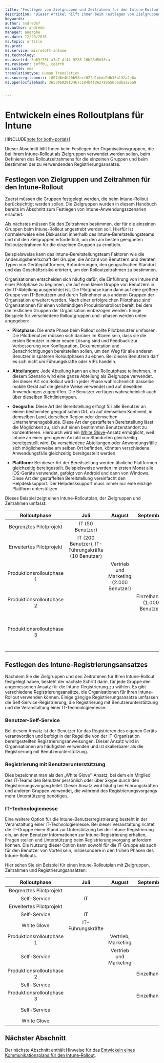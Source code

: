 ```yaml
---
title: "Festlegen von Zielgruppen und Zeitrahmen für den Intune-Rollout | Microsoft-Dokumentation"
description: "Dieser Artikel hilft Ihnen beim Festlegen von Zielgruppen und Zeitrahmen für eine reine Microsoft Intune-Cloudimplementierung."
keywords: 
author: andredm7
ms.author: andredm
manager: angrobe
ms.date: 12/20/2016
ms.topic: article
ms.prod: 
ms.service: microsoft-intune
ms.technology: 
ms.assetid: 3a63f78f-a7e7-4f44-9288-16b28d5d58ca
ms.reviewer: jeffbu, cgerth
ms.suite: ems
translationtype: Human Translation
ms.sourcegitcommit: f807d6e4b20b98ecf622d1ebdd9db33b132a2e6a
ms.openlocfilehash: 36530602813467c184b4f262719a56cedbaa2ba9


---
```


# <a name="develop-an-intune-rollout-plan"></a>Entwickeln eines Rolloutplans für Intune

[!INCLUDE[note for both-portals](../includes/note-for-both-portals.md)]

Dieser Abschnitt hilft Ihnen beim Festlegen der Organisationsgruppen, die bei Ihrem Intune-Rollout als Zielgruppen verwendet werden sollen, beim Definieren des Rolloutzeitrahmens für die einzelnen Gruppen und beim Bestimmen der zu verwendenden Registrierungsansätze.

## <a name="determine-intune-rollout-targeted-groups-and-timeframes"></a>Festlegen von Zielgruppen und Zeitrahmen für den Intune-Rollout

Zuerst müssen die Gruppen festgelegt werden, die beim Intune-Rollout berücksichtigt werden sollen. Die Zielgruppen wurden in diesem Handbuch bereits im Abschnitt zum Festlegen von Intune-Anwendungsszenarien erläutert.

Als nächstes müssen Sie den Zeitrahmen bestimmen, der für die einzelnen Gruppen beim Intune-Rollout angestrebt werden soll. Hierfür ist normalerweise eine Diskussion innerhalb des Intune-Bereitstellungsteams und mit den Zielgruppen erforderlich, um den am besten geeigneten Rolloutzeitrahmen für die einzelnen Gruppen zu ermitteln.

Beispielsweise kann das Intune-Bereitstellungsteam Faktoren wie die Änderungsbereitschaft der Gruppe, die Anzahl von Benutzern und Geräten, Typen von Geräteplattformen, Anforderungen, den geografischen Standort und das Geschäftsrisiko erörtern, um den Rolloutzeitrahmen zu bestimmen.

Organisationen entscheiden sich häufig dafür, die Einführung von Intune mit einer Pilotphase zu beginnen, die auf eine kleine Gruppe von Benutzern in der IT-Abteilung ausgerichtet ist. Die Pilotphase kann dann auf eine größere Gruppe von IT-Benutzern und durch Teilnehmer aus anderen Gruppen der Organisation erweitert werden. Nach einer erfolgreichen Pilotphase sind Organisationen für einen vollständigen Produktionsrollout bereit, bei dem die restlichen Gruppen der Organisation einbezogen werden. Einige Beispiele für verschiedene Rolloutgruppen und -phasen werden unten angegeben:

-   **Pilotphase:** Die erste Phase beim Rollout sollte Pilotbenutzer umfassen. Die Pilotbenutzer müssen sich darüber im Klaren sein, dass sie die ersten Benutzer in einer neuen Lösung sind und Feedback zur Verbesserung von Konfiguration, Dokumentation und Benachrichtigungen bereitstellen sollen, um den Weg für alle anderen Benutzer in späteren Rolloutphasen zu ebnen. Bei diesen Benutzern darf es sich nicht um Führungskräfte oder VIPs handeln.

-   **Abteilungen:** Jede Abteilung kann an einer Rolloutphase teilnehmen. In diesem Szenario wird eine ganze Abteilung als Zielgruppe verwendet. Bei dieser Art von Rollout wird in jeder Phase wahrscheinlich dasselbe mobile Gerät auf die gleiche Weise verwendet und auf dieselben Anwendungen zugegriffen. Die Benutzer verfügen wahrscheinlich auch über dieselben Richtlinientypen.

-   **Geografie:** Diese Art der Bereitstellung erfolgt für alle Benutzer an einem bestimmten geografischen Ort, ob auf demselben Kontinent, in demselben Land, derselben Region oder demselben Unternehmensgebäude. Diese Art der gestaffelten Bereitstellung lässt die Möglichkeit zu, sich auf einen bestimmten Benutzerstandort zu konzentrieren. Hierdurch wird ein [White Glove](#user-assisted-enrollment)-Ansatz ermöglicht, weil Intune an einer geringeren Anzahl von Standorten gleichzeitig bereitgestellt wird. Da verschiedene Abteilungen oder Anwendungsfälle sich möglicherweise am selben Ort befinden, könnten verschiedene Anwendungsfälle gleichzeitig bereitgestellt werden.

-   **Plattform:** Bei dieser Art der Bereitstellung werden ähnliche Plattformen gleichzeitig bereitgestellt. Beispielsweise werden im ersten Monat alle iOS-Geräte verwendet, gefolgt von Android und dann von Windows. Diese Art der gestaffelten Bereitstellung vereinfacht den Helpdesksupport. Der Helpdesksupport muss immer nur eine einzige Plattform unterstützen.

Dieses Beispiel zeigt einen Intune-Rolloutplan, der Zielgruppen und Zeitrahmen umfasst:

| **Rolloutphase** | **Juli** | **August** | **September** | **Oktober** |
|:---:|:---:|:---:|:---:|:---:|
| Begrenztes Pilotprojekt | IT (50 Benutzer) |  |  |  |                                                         
| Erweitertes Pilotprojekt | IT (200 Benutzer), IT-Führungskräfte (10 Benutzer) |  |  |  |                                                         
| Produktionsrolloutphase 1 |  | Vertrieb und Marketing (2.000 Benutzer) |  |  |
| Produktionsrolloutphase 2 |  |  | Einzelhandel (1.000 Benutzer) |  |
| Produktionsrolloutphase 3 |  |  |  | Personalabteilung (50 Benutzer), Finanzabteilung (40 Benutzer), Führungskräfte (30 Benutzer) |

## <a name="determine-the-intune-enrollment-approach"></a>Festlegen des Intune-Registrierungsansatzes

Nachdem Sie die Zielgruppen und den Zeitrahmen für Ihren Intune-Rollout festgelegt haben, besteht der nächste Schritt darin, für jede Gruppe den angemessenen Ansatz für die Intune-Registrierung zu wählen. Es gibt verschiedene Registrierungsansätze, die Organisationen für ihren Intune-Rollout verwenden können. Einige gängige Registrierungsansätze umfassen die Self-Service-Registrierung, die Registrierung mit Benutzerunterstützung und die Veranstaltung einer IT-Technologiemesse.

### <a name="user-self-service"></a>Benutzer-Self-Service

Bei diesem Ansatz ist der Benutzer für das Registrieren des eigenen Geräts verantwortlich und befolgt in der Regel die von der IT-Organisation bereitgestellten Registrierungsanweisungen. Dieser Ansatz wird in Organisationen am häufigsten verwenden und ist skalierbarer als die Registrierung mit Benutzerunterstützung.

### <a name="user-assisted-enrollment"></a>Registrierung mit Benutzerunterstützung

Dies bezeichnet man als den „White Glove“-Ansatz, bei dem ein Mitglied des IT-Teams den Benutzer persönlich oder über Skype durch den Registrierungsvorgang leitet. Dieser Ansatz wird häufig bei Führungskräften und anderen Gruppen verwendet, die während des Registrierungsvorgangs mehr Unterstützung benötigen.

### <a name="it-tech-fair"></a>IT-Technologiemesse

Eine weitere Option für die Intune-Benutzerregistrierung besteht in der Veranstaltung einer IT-Technologiemesse. Bei dieser Veranstaltung richtet die IT-Gruppe einen Stand zur Unterstützung bei der Intune-Registrierung ein, an dem Benutzer Informationen zur Intune-Registrierung erhalten, Fragen stellen und Unterstützung beim Registrierungsvorgang anfordern können. Die Nutzung dieser Option kann sowohl für die IT-Gruppe als auch für den Benutzer von Vorteil sein, insbesondere in den frühen Phasen des Intune-Rollouts.

Hier sehen Sie ein Beispiel für einen Intune-Rolloutplan mit Zielgruppen, Zeitrahmen und Registrierungsansätzen:

| **Rolloutphase** | **Juli** | **August** | **September** | **Oktober** |
|:---:|:---:|:---:|:---:|:---:|
| Begrenztes Pilotprojekt |  |  |  |  |                                                         
| Self-Service | IT |  |  |  |
| Erweitertes Pilotprojekt |  |  |  |  |                                                         
| Self-Service | IT |  |  |  |
| White Glove | IT-Führungskräfte |  |  |  |
| Produktionsrolloutphase 1 |  | Vertrieb, Marketing |  |  |
| Self-Service |  | Vertrieb und Marketing |  |  |
| Produktionsrolloutphase 2 |  |  | Einzelhandel |  |
| Self-Service |  |  |  |  |
| Produktionsrolloutphase 3 |  |  | Einzelhandel |  |
| Self-Service |  |  |  | Personalabteilung, Finanzabteilung |
| White Glove |  |  |  | Führungskräfte |

## <a name="next-section"></a>Nächster Abschnitt

Der nächste Abschnitt enthält Hinweise für das [Entwickeln eines Kommunikationsplans für den Intune-Rollout](section-5-develop-a-rollout-communication-plan.md).



<!--HONumber=Dec16_HO5-->


